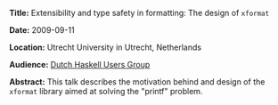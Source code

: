 **Title:**      Extensibility and type safety in formatting: The design of `xformat`

**Date:**       2009-09-11

**Location:**   Utrecht University in Utrecht, Netherlands

**Audience:**   [Dutch Haskell Users Group](http://dutchhug.nl/)

**Abstract:**
This talk describes the motivation behind and design of the `xformat` library
aimed at solving the "printf" problem.

